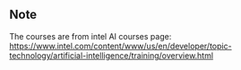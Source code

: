 ## Note
The courses are from intel AI courses page: https://www.intel.com/content/www/us/en/developer/topic-technology/artificial-intelligence/training/overview.html